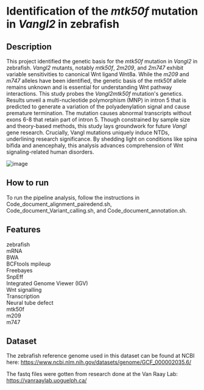 # Identification of the *mtk50f* mutation in *Vangl2* in zebrafish

## Description
This project identified the genetic basis for the *mtk50f* mutation in *Vangl2* in zebrafish. *Vangl2* mutants, notably *mtk50f*, *2m209*, and *2m747* exhibit variable sensitivities to canonical Wnt ligand Wnt8a. While the *m209* and *m747* alleles have been identified, the genetic basis of the mtk50f allele remains unknown and is essential for understanding Wnt pathway interactions. This study probes the *Vangl2mtk50f* mutation's genetics. Results unveil a multi-nucleotide polymorphism (MNP) in intron 5 that is predicted to generate a variation of the polyadenylation signal and cause premature termination. The mutation causes abnormal transcripts without exons 6-8 that retain part of intron 5. Though constrained by sample size and theory-based methods, this study lays groundwork for future *Vangl* gene research. Crucially, Vangl mutations uniquely induce NTDs, underlining research significance. By shedding light on conditions like spina bifida and anencephaly, this analysis advances comprehension of Wnt signaling-related human disorders.

![image](https://github.com/odumosuo/zebrafish_mutation/assets/111093025/74938886-d0df-40a7-8ec0-fac15cd9ca86)

## How to run
To run the pipeline analysis, follow the instructions in Code_document_alignment_pairedend.sh, Code_document_Variant_calling.sh, and Code_document_annotation.sh.

## Features
zebrafish  
mRNA   
BWA  
BCFtools mpileup  
Freebayes  
SnpEff  
Integrated Genome Viewer (IGV)  
Wnt signalling  
Transcription  
Neural tube defect  
mtk50f  
m209  
m747 

## Dataset 
The zebrafish reference genome used in this dataset can be found at NCBI here: https://www.ncbi.nlm.nih.gov/datasets/genome/GCF_000002035.6/

The fastq files were gotten from research done at the Van Raay Lab: https://vanraaylab.uoguelph.ca/
